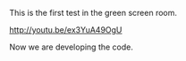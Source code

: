This is the first test in the green screen room. 

http://youtu.be/ex3YuA49OgU

Now we are developing the code.

